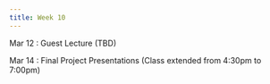 ```yaml
---
title: Week 10
---
```


Mar 12
: Guest Lecture (TBD)
<!-- Guest Lecture by Dr. Svitlana Vyetrenko (AI Research Director at J.P.Morgan and Lecturer at UC Berkeley) -->

Mar 14
: Final Project Presentations (Class extended from 4:30pm to 7:00pm)
